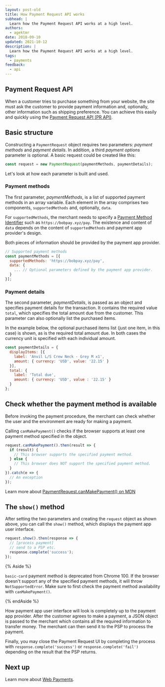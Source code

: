 ```yaml
---
layout: post-old
title: How Payment Request API works
subhead: |
  Learn how the Payment Request API works at a high level.
authors:
  - agektmr
date: 2018-09-10
updated: 2021-10-12
description: |
  Learn how the Payment Request API works at a high level.
tags:
  - payments
feedback:
  - api
---
```


## Payment Request API

When a customer tries to purchase something from your website, the site must ask
the customer to provide payment information and, optionally, other information
such as shipping preference. You can achieve this easily and quickly using the
[Payment Request API (PR API)](https://w3c.github.io/payment-request/).

## Basic structure

Constructing a `PaymentRequest` object requires two parameters: _payment
methods_ and _payment details_. In addition, a third _payment options_ parameter
is optional. A basic request could be created like this:

```javascript
const request = new PaymentRequest(paymentMethods, paymentDetails);
```

Let's look at how each parameter is built and used.

### Payment methods

The first parameter, _paymentMethods_, is a list of supported payment methods in
an array variable. Each element in the array comprises two components,
`supportedMethods` and, optionally, `data`.

For `supportedMethods`, the merchant needs to specify a [Payment Method
Identifier](/setting-up-a-payment-method/#step-1:-provide-the-payment-method-identifier)
such as `https://bobpay.xyz/pay`. The existence and content of `data` depends on
the content of `supportedMethods` and payment app provider's design.

Both pieces of information should be provided by the payment app provider.

```javascript
// Supported payment methods
const paymentMethods = [{
  supportedMethods: 'https://bobpay.xyz/pay',
  data: {
    ... // Optional parameters defined by the payment app provider.
  }
}];
```

### Payment details

The second parameter, _paymentDetails_, is passed as an object and specifies
payment details for the transaction. It contains the required value `total`,
which specifies the total amount due from the customer. This parameter can also
optionally list the purchased items.

In the example below, the optional purchased items list (just one item, in this
case) is shown, as is the required total amount due. In both cases the currency
unit is specified with each individual amount.

```javascript
const paymentDetails = {
  displayItems: [{
    label: 'Anvil L/S Crew Neck - Grey M x1',
    amount: { currency: 'USD', value: '22.15' }
  }],
  total: {
    label: 'Total due',
    amount: { currency: 'USD', value : '22.15' }
  }
};
```

## Check whether the payment method is available

Before invoking the payment procedure, the merchant can check whether the user and
the environment are ready for making a payment.

Calling `canMakePayment()` checks if the browser supports at
least one payment method specified in the object.

```js
request.canMakePayment().then(result => {
  if (result) {
    // This browser supports the specified payment method.
  } else {
    // This browser does NOT support the specified payment method.
  }
}).catch(e => {
  // An exception
});
```

Learn more about [PaymentRequest.canMakePayment() on MDN](https://developer.mozilla.org/docs/Web/API/PaymentRequest/canMakePayment)

## The `show()` method

After setting the two parameters and creating the `request` object as shown
above, you can call the `show()` method, which displays the payment app user
interface.

```javascript
request.show().then(response => {
  // [process payment]
  // send to a PSP etc.
  response.complete('success');
});
```

{% Aside %}

`basic-card` payment method is deprecated from Chrome 100. If the browser doesn't
support any of the specified payment methods, it will throw
`NotSupportedError`. Make sure to first check the payment method availability with
`canMakePayment()`.

{% endAside %}

How payment app user interface will look is completely up to the payment app
provider. After the customer agrees to make a payment, a JSON object is passed
to the merchant which contains all the required information to transfer money.
The merchant can then send it to the PSP to process the payment.

Finally, you may close the Payment Request UI by completing the process with
`response.complete('success')` or `response.complete('fail')` depending on the
result that the PSP returns.

## Next up

Learn more about [Web Payments](/payments/).
